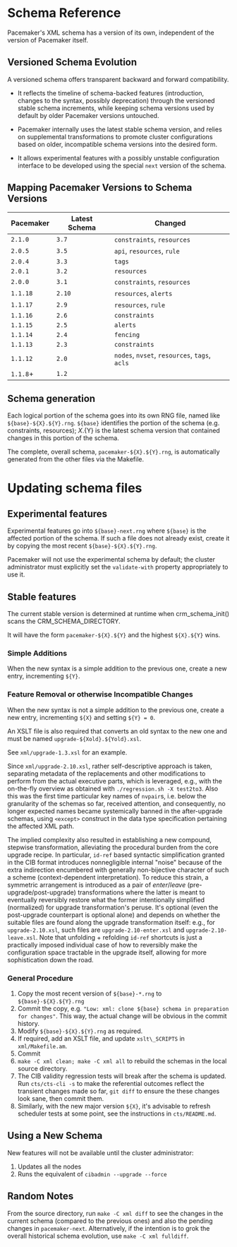 # Schema Reference

Pacemaker's XML schema has a version of its own, independent of the version of
Pacemaker itself.

## Versioned Schema Evolution

A versioned schema offers transparent backward and forward compatibility.

- It reflects the timeline of schema-backed features (introduction,
  changes to the syntax, possibly deprecation) through the versioned
  stable schema increments, while keeping schema versions used by default
  by older Pacemaker versions untouched.

- Pacemaker internally uses the latest stable schema version, and relies on
  supplemental transformations to promote cluster configurations based on
  older, incompatible schema versions into the desired form.

- It allows experimental features with a possibly unstable configuration
  interface to be developed using the special `next` version of the schema.

## Mapping Pacemaker Versions to Schema Versions

| Pacemaker | Latest Schema | Changed
| --------- | ------------- | ----------------------------------------------
| `2.1.0`   | `3.7`         | `constraints`, `resources`
| `2.0.5`   | `3.5`         | `api`, `resources`, `rule`
| `2.0.4`   | `3.3`         | `tags`
| `2.0.1`   | `3.2`         | `resources`
| `2.0.0`   | `3.1`         | `constraints`, `resources`
| `1.1.18`  | `2.10`        | `resources`, `alerts`
| `1.1.17`  | `2.9`         | `resources`, `rule`
| `1.1.16`  | `2.6`         | `constraints`
| `1.1.15`  | `2.5`         | `alerts`
| `1.1.14`  | `2.4`         | `fencing`
| `1.1.13`  | `2.3`         | `constraints`
| `1.1.12`  | `2.0`         | `nodes`, `nvset`, `resources`, `tags`, `acls`
| `1.1.8`+  | `1.2`         |

## Schema generation

Each logical portion of the schema goes into its own RNG file, named like
`${base}-${X}.${Y}.rng`. `${base}` identifies the portion of the schema
(e.g. constraints, resources); ${X}.${Y} is the latest schema version that
contained changes in this portion of the schema.

The complete, overall schema, `pacemaker-${X}.${Y}.rng`, is automatically
generated from the other files via the Makefile.

# Updating schema files #

## Experimental features ##

Experimental features go into `${base}-next.rng` where `${base}` is the
affected portion of the schema. If such a file does not already exist,
create it by copying the most recent `${base}-${X}.${Y}.rng`.

Pacemaker will not use the experimental schema by default; the cluster
administrator must explicitly set the `validate-with` property appropriately to
use it.

## Stable features ##

The current stable version is determined at runtime when
crm\_schema\_init() scans the CRM\_SCHEMA\_DIRECTORY.

It will have the form `pacemaker-${X}.${Y}` and the highest
`${X}.${Y}` wins.

### Simple Additions

When the new syntax is a simple addition to the previous one, create a
new entry, incrementing `${Y}`.

### Feature Removal or otherwise Incompatible Changes

When the new syntax is not a simple addition to the previous one,
create a new entry, incrementing `${X}` and setting `${Y} = 0`.

An XSLT file is also required that converts an old syntax to the new
one and must be named `upgrade-${Xold}.${Yold}.xsl`.

See `xml/upgrade-1.3.xsl` for an example.

Since `xml/upgrade-2.10.xsl`, rather self-descriptive approach is taken,
separating metadata of the replacements and other modifications to
perform from the actual executive parts, which is leveraged, e.g., with
the on-the-fly overview as obtained with `./regression.sh -X test2to3`.
Also this was the first time particular key names of `nvpair`s,
i.e. below the granularity of the schemas so far, received attention,
and consequently, no longer expected names became systemically banned
in the after-upgrade schemas, using `<except>` construct in the
data type specification pertaining the affected XML path.

The implied complexity also resulted in establishing a new compound,
stepwise transformation, alleviating the procedural burden from the
core upgrade recipe.  In particular, `id-ref` based syntactic
simplification granted in the CIB format introduces nonnegligible
internal "noise" because of the extra indirection encumbered with
generally non-bijective character of such a scheme (context-dependent
interpretation).  To reduce this strain, a symmetric arrangement is
introduced as a pair of _enter_/_leave_ (pre-upgrade/post-upgrade)
transformations where the latter is meant to eventually reversibly
restore what the former intentionally simplified (normalized) for
upgrade transformation's peruse.  It's optional (even the post-upgrade
counterpart is optional alone) and depends on whether the suitable
files are found along the upgrade transformation itself: e.g., for
`upgrade-2.10.xsl`, such files are `upgrade-2.10-enter.xsl` and
`upgrade-2.10-leave.xsl`.  Note that unfolding + refolding `id-ref`
shortcuts is just a practically imposed individual case of how to
reversibly make the configuration space tractable in the upgrade
itself, allowing for more sophistication down the road.

### General Procedure

1. Copy the most recent version of `${base}-*.rng` to `${base}-${X}.${Y}.rng` 
1. Commit the copy, e.g. `"Low: xml: clone ${base} schema in preparation for
   changes"`. This way, the actual change will be obvious in the commit history.
1. Modify `${base}-${X}.${Y}.rng` as required.
1. If required, add an XSLT file, and update `xslt\_SCRIPTS` in `xml/Makefile.am`.
1. Commit
1. `make -C xml clean; make -C xml all` to rebuild the schemas in the local
   source directory.
1. The CIB validity regression tests will break after the schema is updated.
   Run `cts/cts-cli -s` to make the referential outcomes reflect the transient
   changes made so far, `git diff` to ensure the these changes look sane, then
   commit them.
1. Similarly, with the new major version `${X}`, it's advisable to refresh
   scheduler tests at some point, see the instructions in `cts/README.md`.

## Using a New Schema

New features will not be available until the cluster administrator:

1. Updates all the nodes
1. Runs the equivalent of `cibadmin --upgrade --force`

## Random Notes

From the source directory, run `make -C xml diff` to see the changes
in the current schema (compared to the previous ones) and also the
pending changes in `pacemaker-next`.
Alternatively, if the intention is to grok the overall historical schema
evolution, use `make -C xml fulldiff`.

